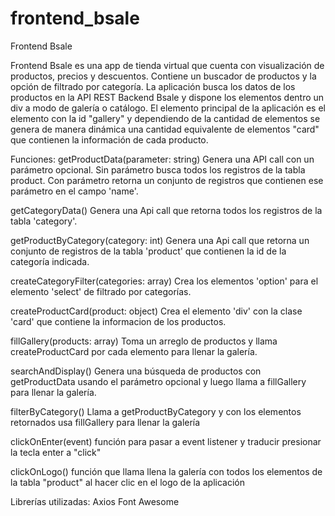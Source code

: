 # frontend_bsale
Frontend Bsale

Frontend Bsale es una app de tienda virtual que cuenta con visualización de productos, precios y descuentos.
Contiene un buscador de productos y la opción de filtrado por categoría.
La aplicación busca los datos de los productos en la API REST Backend Bsale y dispone los elementos dentro un div a modo de galería o catálogo.  El elemento principal de la aplicación es el elemento con la id "gallery" y dependiendo de la cantidad de elementos se genera de manera dinámica una cantidad equivalente de elementos "card" que contienen la información de cada producto.

Funciones:
getProductData(parameter:  string)
Genera una API call con un parámetro opcional. Sin parámetro busca todos los registros de la tabla product.
Con parámetro retorna un conjunto de registros que contienen ese parámetro en el campo 'name'.

getCategoryData()
  Genera una Api call que retorna todos los registros de la tabla 'category'.

getProductByCategory(category: int)
  Genera una Api call que retorna un conjunto de registros de la tabla 'product' que contienen la id de la categoría indicada.

createCategoryFilter(categories: array)
  Crea los elementos 'option' para el elemento 'select' de filtrado por categorías.

createProductCard(product: object)
  Crea el elemento 'div' con la clase 'card' que contiene la informacion de los productos.

fillGallery(products: array)
  Toma un arreglo de productos y llama createProductCard por cada elemento para llenar la galería.

searchAndDisplay()
  Genera una búsqueda de productos con getProductData usando el parámetro opcional y luego llama a
  fillGallery para llenar la galería.

filterByCategory()
  Llama a getProductByCategory y con los elementos retornados usa fillGallery para llenar la galería

clickOnEnter(event) 
  función para pasar a event listener y traducir presionar la tecla enter a "click"

clickOnLogo()
  función que llama llena la galería con todos los elementos de la tabla "product" al hacer clic en el logo de la   aplicación

Librerías utilizadas:
Axios
Font Awesome